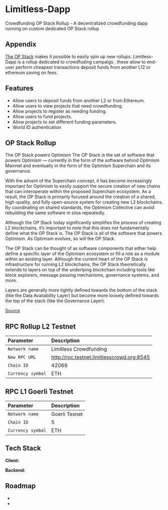 
# Limitless-Dapp

Crowdfunding OP Stack Rollup - A decentralized crowdfunding dapp running on custom dedicated OP Stack rollup


## Appendix

[The OP Stack](https://stack.optimism.io/#the-op-stack-powers-optimism) makes it possible to easily spin up new rollups. Limitless-Dapp is a rollup dedicated to crowdfuding campaigs , these allow to end-user perform cheapest transactions deposit funds from another L12 or ethereum saving on fees.


## Features

- Allow users to deposit funds from another L2 or from Ethereum.
- Allow users to view projects that need crowdfunding.
- Allow projects to register as needing funding.
- Allow users to fund projects.
- Allow projects to set different funding parameters.
- World ID authentication


## OP Stack Rollup 

The OP Stack powers Optimism
The OP Stack is the set of software that powers Optimism — currently in the form of the software behind Optimism Mainnet and eventually in the form of the Optimism Superchain and its governance.

With the advent of the Superchain concept, it has become increasingly important for Optimism to easily support the secure creation of new chains that can interoperate within the proposed Superchain ecosystem. As a result, the OP Stack is primarily focused around the creation of a shared, high-quality, and fully open-source system for creating new L2 blockchains. By coordinating on shared standards, the Optimism Collective can avoid rebuilding the same software in silos repeatedly.

Although the OP Stack today significantly simplifies the process of creating L2 blockchains, it’s important to note that this does not fundamentally define what the OP Stack is. The OP Stack is all of the software that powers Optimism. As Optimism evolves, so will the OP Stack.

The OP Stack can be thought of as software components that either help define a specific layer of the Optimism ecosystem or fill a role as a module within an existing layer. Although the current heart of the OP Stack is infrastructure for running L2 blockchains, the OP Stack theoretically extends to layers on top of the underlying blockchain including tools like block explorers, message passing mechanisms, governance systems, and more.

Layers are generally more tightly defined towards the bottom of the stack (like the Data Availability Layer) but become more loosely defined towards the top of the stack (like the Governance Layer).

[Source](https://stack.optimism.io/#the-op-stack-powers-optimism)

## RPC Rollup L2 Testnet



| Parameter | Description                |
| :-------- | :------------------------- |
| `Network name` |Limitless Crowdfunding|
| `New RPC URL` |http://rpc.testnet.limitlesscrowd.org:8545|
| `Chain ID` |42069|
| `Currency symbol` |ETH|


## RPC L1 Goerli Testnet



| Parameter | Description                |
| :-------- | :------------------------- |
| `Network name` |Goerli Tesnet|
| `Chain ID` |5|
| `Currency symbol` |ETH|







## Tech Stack

**Client:**

**Backend:** 


## Roadmap

- 

- 




